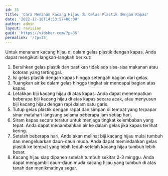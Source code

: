 ```yaml
---
id: 35
title: 'Cara Menanam Kacang Hijau di Gelas Plastik dengan Kapas'
date: '2022-12-18T14:53:57+00:00'
author: admin
layout: revision
guid: 'https://vidsher.com/?p=35'
permalink: '/?p=35'
---
```


Untuk menanam kacang hijau di dalam gelas plastik dengan kapas, Anda dapat mengikuti langkah-langkah berikut:

1. Bersihkan gelas plastik dan pastikan tidak ada sisa-sisa makanan atau kotoran yang tertinggal.
2. Isi gelas plastik dengan kapas hingga setengah bagian dari gelas.
3. Tuangkan air ke dalam gelas hingga tingkat air mencapai bagian atas kapas.
4. Letakkan biji kacang hijau di atas kapas. Anda dapat menempatkan beberapa biji kacang hijau di atas kapas secara acak, atau menyusun biji kacang hijau dengan rapi dalam satu garis.
5. Tutup gelas plastik dengan rapat dan simpan di tempat yang terpapar sinar matahari langsung selama beberapa jam setiap hari.
6. Siram kapas secara teratur untuk menjaga tingkat kelembaban yang tepat. Anda dapat menambahkan air ke dalam gelas jika kapas terlihat kering.
7. Setelah beberapa hari, Anda akan melihat biji kacang hijau mulai tumbuh dan mengeluarkan daun-daun muda. Anda dapat memindahkan gelas plastik ke tempat yang lebih teduh setelah kacang hijau tumbuh lebih besar.
8. Kacang hijau siap dipanen setelah tumbuh sekitar 2-3 minggu. Anda dapat mengambil daun-daun muda kacang hijau yang tumbuh di atas tanah dan menikmatinya segar.
